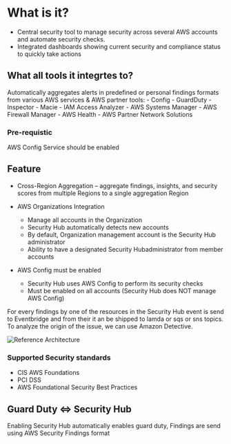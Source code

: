 # What is it?

- Central security tool to manage security across several AWS accounts and automate security checks. 
- Integrated dashboards showing current security and compliance status to quickly take
actions

## What all tools it integrtes to?

Automatically aggregates alerts in predefined or personal findings formats from various AWS services & AWS partner tools:
    - Config
    - GuardDuty
    - Inspector
    - Macie
    - IAM Access Analyzer
    - AWS Systems Manager
    - AWS Firewall Manager
    - AWS Health
    - AWS Partner Network Solutions

### Pre-requistic
 AWS Config Service should be enabled

## Feature

- Cross-Region Aggregation – aggregate findings, insights, and security scores from multiple Regions to a single aggregation Region

- AWS Organizations Integration
    - Manage all accounts in the Organization
    - Security Hub automatically detects new accounts
    - By default, Organization management account is the Security Hub administrator
    - Ability to have a designated Security Hubadministrator from member accounts

- AWS Config must be enabled
    - Security Hub uses AWS Config to perform its security checks
    - Must be enabled on all accounts (Security Hub does NOT manage AWS Config)

For every findings by one of the resources in the Security Hub event is send to Eventbridge and from their it an be shipped to lamda or sqs or sns topics. To analyze the origin of the issue, we can use Amazon Detective. 

![Reference Architecture](./security_hub_overview.png)

### Supported Security standards
- CIS AWS Foundations
- PCI DSS 
- AWS Foundational Security Best Practices 

## Guard Duty <=> Security Hub

Enabling Security Hub automatically enables guard duty, Findings are send using AWS Security Findings format 


